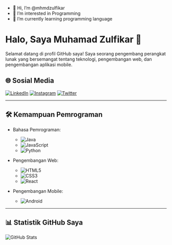 - 👋 Hi, I’m @mhmdzulfikar
- 👀 I’m interested in Programming
- 🌱 I’m currently learning programming language

# Halo, Saya Muhamad Zulfikar 👋

Selamat datang di profil GitHub saya! Saya seorang pengembang perangkat lunak yang bersemangat tentang teknologi, pengembangan web, dan pengembangan aplikasi mobile.

## 🌐 Sosial Media
[![LinkedIn](https://img.shields.io/badge/LinkedIn-blue?logo=linkedin&logoColor=white)](https://www.linkedin.com/in/nama-anda)
[![Instagram](https://img.shields.io/badge/Instagram-E4405F?logo=instagram&logoColor=white)](https://www.instagram.com/nama_anda)
[![Twitter](https://img.shields.io/badge/Twitter-1DA1F2?logo=twitter&logoColor=white)](https://twitter.com/nama_anda)

---

## 🛠️ Kemampuan Pemrograman
- Bahasa Pemrograman:
  - ![Java](https://img.shields.io/badge/Java-007396?logo=java&logoColor=white)
  - ![JavaScript](https://img.shields.io/badge/JavaScript-F7DF1E?logo=javascript&logoColor=black)
  - ![Python](https://img.shields.io/badge/Python-3776AB?logo=python&logoColor=white)
  
- Pengembangan Web:
  - ![HTML5](https://img.shields.io/badge/HTML5-E34F26?logo=html5&logoColor=white)
  - ![CSS3](https://img.shields.io/badge/CSS3-1572B6?logo=css3&logoColor=white)
  - ![React](https://img.shields.io/badge/React-61DAFB?logo=react&logoColor=black)
  
- Pengembangan Mobile:
  - ![Android](https://img.shields.io/badge/Android-3DDC84?logo=android&logoColor=white)
  
---

## 📊 Statistik GitHub Saya
![GitHub Stats](https://github-readme-stats.vercel.app/api?username=nama_anda&show_icons=true&theme=radical)
